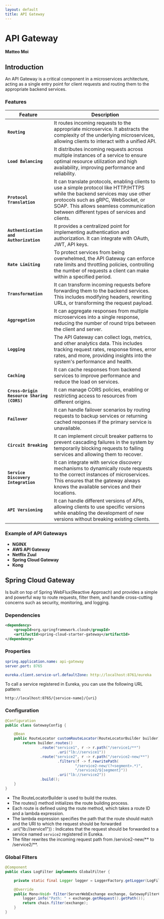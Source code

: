 ```yaml
---
layout: default
title: API Gateway
---
```

# API Gateway

**Matteo Moi**

## Introduction

An API Gateway is a critical component in a microservices architecture, acting as a single entry point for client
requests and routing them to the appropriate backend services.

### Features

| Feature                                    | Description                                                                                                                                                                                                                                                    |
|--------------------------------------------|----------------------------------------------------------------------------------------------------------------------------------------------------------------------------------------------------------------------------------------------------------------|
| **`Routing`**                              | It routes incoming requests to the appropriate microservice. It abstracts the complexity of the underlying microservices, allowing clients to interact with a unified API.                                                                                     |
| **`Load Balancing`**                       | It distributes incoming requests across multiple instances of a service to ensure optimal resource utilization and high availability, improving performance and reliability.                                                                                   |
| **`Protocol Translation`**                 | It can translate protocols, enabling clients to use a simple protocol like HTTP/HTTPS while the backend services may use other protocols such as gRPC, WebSocket, or SOAP. This allows seamless communication between different types of services and clients. |
| **`Authentication and Authorization`**     | It provides a centralized point for implementing authentication and authorization. It can integrate with OAuth, JWT, API keys.                                                                                                                                 |
| **`Rate Limiting`**                        | To protect services from being overwhelmed, the API Gateway can enforce rate limits and throttling policies, controlling the number of requests a client can make within a specified period.                                                                   |
| **`Transformation`**                       | It can transform incoming requests before forwarding them to the backend services. This includes modifying headers, rewriting URLs, or transforming the request payload.                                                                                       |
| **`Aggregation`**                          | It can aggregate responses from multiple microservices into a single response, reducing the number of round trips between the client and server.                                                                                                               |
| **`Logging`**                              | The API Gateway can collect logs, metrics, and other analytics data. This includes tracking request rates, response times, error rates, and more, providing insights into the system's performance and health.                                                 |
| **`Caching`**                              | It can cache responses from backend services to improve performance and reduce the load on services.                                                                                                                                                           |
| **`Cross-Origin Resource Sharing (CORS)`** | It can manage CORS policies, enabling or restricting access to resources from different origins.                                                                                                                                                               |
| **`Failover`**                             | It can handle failover scenarios by routing requests to backup services or returning cached responses if the primary service is unavailable.                                                                                                                   |
| **`Circuit Breaking`**                     | It can implement circuit breaker patterns to prevent cascading failures in the system by temporarily blocking requests to failing services and allowing them to recover.                                                                                       |
| **`Service Discovery Integration`**        | It can integrate with service discovery mechanisms to dynamically route requests to the correct instances of microservices. This ensures that the gateway always knows the available services and their locations.                                             |
| **`API Versioning`**                       | It can handle different versions of APIs, allowing clients to use specific versions while enabling the development of new versions without breaking existing clients.                                                                                          |

### Example of API Gateways

- **NGINX**
- **AWS API Gateway**
- **Netflix Zuul**
- **Spring Cloud Gateway**
- **Kong**


## Spring Cloud Gateway

Is built on top of Spring WebFlux(Reactive Approach) and provides a simple and powerful way to route requests, filter them, and handle cross-cutting concerns such as security, monitoring, and logging.

### Dependencies

```xml
<dependency>
    <groupId>org.springframework.cloud</groupId>
    <artifactId>spring-cloud-starter-gateway</artifactId>
</dependency>
```

### Properties

```yaml
spring.application.name: api-gateway
server.port: 8765

eureka.client.service-url.defaultZone: http://localhost:8761/eureka
```

To call a service registered in Eureka, you can use the following URL pattern:

```
http://localhost:8765/{service-name}/{uri}
```

### Configuration

```java
@Configuration
public class GatewayConfig {

    @Bean
    public RouteLocator customRouteLocator(RouteLocatorBuilder builder) {
        return builder.routes()
                .route("service1", r -> r.path("/service1/**")
                        .uri("lb://service1"))
                .route("service2", r -> r.path("/service2-new/**")
                        .filters(f -> f.rewritePath(
                                "/service2-new/(?<segment>.*)", 
                                "/service2/${segment}"))
                        .uri("lb://service2"))
                .build();
    }
}
```
- The RouteLocatorBuilder is used to build the routes.
- The routes() method initializes the route building process.
- Each route is defined using the route method, which takes a route ID and a lambda expression.
- The lambda expression specifies the path that the route should match and the URI to which the request should be forwarded
- .uri("lb://service1")) : Indicates that the request should be forwarded to a service named `service2` registered in Eureka.
- The filter rewrites the incoming request path from /service2-new/** to /service2/**. 

### Global Filters

```java
@Component
public class LogFilter implements GlobalFilter {

    private static final Logger logger = LoggerFactory.getLogger(LogFilter.class);

    @Override
    public Mono<Void> filter(ServerWebExchange exchange, GatewayFilterChain chain) {
        logger.info("Path: " + exchange.getRequest().getPath());
        return chain.filter(exchange);
    }
}
```